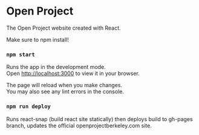 # Open Project

The Open Project website created with React.

Make sure to npm install!

### `npm start`

Runs the app in the development mode.\
Open [http://localhost:3000](http://localhost:3000) to view it in your browser.

The page will reload when you make changes.\
You may also see any lint errors in the console.

### `npm run deploy`

Runs react-snap (build react site statically) then deploys build to gh-pages branch, updates the official openprojectberkeley.com site.
